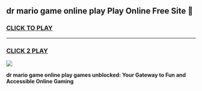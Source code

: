 
## dr mario game online play Play Online Free Site 👋
<h3>
<a href="https://download.freeplayer.one?title=dr_mario_game_online_play&ref=21F">CLICK TO PLAY</a></h3>
<hr>

<h3>
<a href="https://download.freeplayer.one?title=dr_mario_game_online_play&ref=21F">CLICK 2 PLAY</a>
  
</h3>

<a href="https://download.freeplayer.one?title=dr_mario_game_online_play&ref=21F"><img src="https://cdnb.artstation.com/p/assets/images/images/032/539/853/original/anto-thomas-button-gif.gif"></a>


**dr mario game online play games unblocked: Your Gateway to Fun and Accessible Online Gaming**
